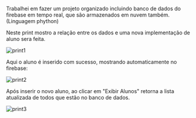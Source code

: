 Trabalhei em fazer um projeto organizado incluindo banco de dados do firebase em tempo real, que são armazenados em nuvem também. (Linguagem phython)

Neste print mostro a relação entre os dados e uma nova implementação de aluno sera feita.

![print1](https://github.com/Fir34ll/projetoescola/assets/106891602/d88967a6-bf34-41e0-8900-d4a508045e30)

Aqui o aluno é inserido com sucesso, mostrando automaticamente no firebase:

![print2](https://github.com/Fir34ll/projetoescola/assets/106891602/0a9d8741-a103-4a42-8657-8fce135b54bc)

Após inserir o novo aluno, ao clicar em "Exibir Alunos" retorna a lista atualizada de todos que estão no banco de dados.

![print3](https://github.com/Fir34ll/projetoescola/assets/106891602/b9b34e9c-bb6d-4466-8ae5-ef8ee09a802a)

